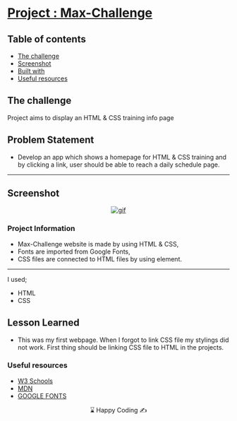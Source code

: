 # [Project : Max-Challenge](https://musatirgithub.github.io/Max-Challenge/)
## Table of contents

  - [The challenge](#the-challenge)
  - [Screenshot](#screenshot)
  - [Built with](#built-with)
  - [Useful resources](#useful-resources)



## The challenge
Project aims to display an HTML & CSS training info page

## Problem Statement

- Develop an app which shows a homepage for HTML & CSS training and by clicking a link, user should be able to reach a daily schedule page.
<hr>




## Screenshot
<p align="center">
<a href="https://portfolio-project-musatir.vercel.app/"><img src="portfolio-project.gif" alt="gif"></a>
</p>





### Project Information
- Max-Challenge website is made by using HTML & CSS,
- Fonts are imported from Google Fonts,
- CSS files are connected to HTML files by using <link rel="stylesheet" href="styles/shared.css"> element.


------
I used;
- HTML
- CSS





## Lesson Learned

- This was my first webpage. When I forgot to link CSS file my stylings did not work. First thing should be linking CSS file to HTML in the projects. 

### Useful resources

- [W3 Schools](https://www.w3schools.com/) 
- [MDN](https://developer.mozilla.org/en-US/) 
- [GOOGLE FONTS](https://fonts.google.com/) 












<center> &#8987; Happy Coding  &#9997; </center>
